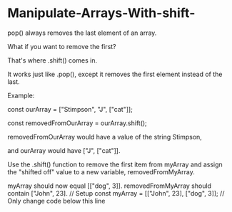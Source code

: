 # Manipulate-Arrays-With-shift-

pop() always removes the last element of an array. 

What if you want to remove the first?

That's where .shift() comes in.

It works just like .pop(), except it removes the first element instead of the last.

Example:

const ourArray = ["Stimpson", "J", ["cat"]];

const removedFromOurArray = ourArray.shift();

removedFromOurArray would have a value of the string Stimpson,

and ourArray would have ["J", ["cat"]].

Use the .shift() function to remove the first item from myArray
and assign the "shifted off" value to a new variable,
removedFromMyArray.

myArray should now equal [["dog", 3]].
removedFromMyArray should contain ["John", 23].
// Setup
const myArray = [["John", 23], ["dog", 3]];
// Only change code below this line
